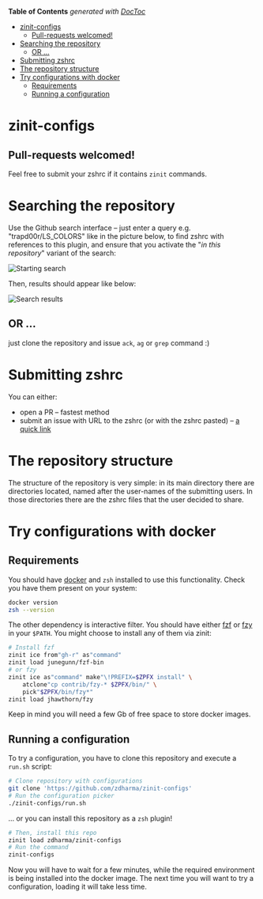 <!-- START doctoc generated TOC please keep comment here to allow auto update -->
<!-- DON'T EDIT THIS SECTION, INSTEAD RE-RUN doctoc TO UPDATE -->
**Table of Contents**  *generated with [DocToc](https://github.com/thlorenz/doctoc)*

- [zinit-configs](#zinit-configs)
  - [Pull-requests welcomed!](#pull-requests-welcomed)
- [Searching the repository](#searching-the-repository)
  - [OR ...](#or-)
- [Submitting zshrc](#submitting-zshrc)
- [The repository structure](#the-repository-structure)
- [Try configurations with docker](#try-configurations-with-docker)
  - [Requirements](#requirements)
  - [Running a configuration](#running-a-configuration)

<!-- END doctoc generated TOC please keep comment here to allow auto update -->

# zinit-configs

<h2>Pull-requests welcomed!</h2>

Feel free to submit your zshrc if it contains `zinit` commands.

# Searching the repository

Use the Github search interface – just enter a query e.g. "trapd00r/LS_COLORS"
like in the picture below, to find zshrc with references to this plugin, and
ensure that you activate the "*in this repository*" variant of the search:

![Starting search](https://raw.githubusercontent.com/zdharma/zinit-configs/img/srch.png)

Then, results should appear like below:

![Search results](https://raw.githubusercontent.com/zdharma/zinit-configs/img/srch-rslt.png)

## OR ...

just clone the repository and issue `ack`, `ag` or `grep` command :)

# Submitting zshrc

You can either:

 - open a PR – fastest method
 - submit an issue with URL to the zshrc (or with the zshrc pasted) – [a quick
   link](https://github.com/zdharma/zinit-configs/issues/new?assignees=&labels=&template=request-to-add-zshrc-to-the-zinit-configs-repo.md)

# The repository structure

The structure of the repository is very simple: in its main directory there are
directories located, named after the user-names of the submitting users. In
those directories there are the zshrc files that the user decided to share.

# Try configurations with docker

## Requirements

You should have [docker](https://docs.docker.com/install/) and `zsh` installed
to use this functionality. Check you have them present on your system:

```sh
docker version
zsh --version
```

The other dependency is interactive filter. You should have either
[fzf](https://github.com/junegunn/fzf) or
[fzy](https://github.com/jhawthorn/fzy) in your `$PATH`. You might choose to
install any of them via zinit:

```sh
# Install fzf
zinit ice from"gh-r" as"command"
zinit load junegunn/fzf-bin
# or fzy
zinit ice as"command" make"\!PREFIX=$ZPFX install" \
    atclone"cp contrib/fzy-* $ZPFX/bin/" \
    pick"$ZPFX/bin/fzy*"
zinit load jhawthorn/fzy
```

Keep in mind you will need a few Gb of free space to store docker images.

## Running a configuration

To try a configuration, you have to clone this repository and execute a `run.sh`
script:

```sh
# Clone repository with configurations
git clone 'https://github.com/zdharma/zinit-configs'
# Run the configuration picker
./zinit-configs/run.sh
```

… or you can install this repository as a `zsh` plugin!

```sh
# Then, install this repo
zinit load zdharma/zinit-configs
# Run the command
zinit-configs
```

Now you will have to wait for a few minutes, while the required environment is
being installed into the docker image. The next time you will want to try
a configuration, loading it will take less time.

<!-- vim:set ft=markdown tw=80 fo+=a1n autoindent: -->
